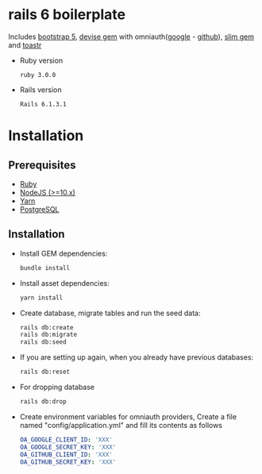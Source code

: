 # rails 6 boilerplate
  Includes [bootstrap 5](https://getbootstrap.com/docs/5.0/getting-started/introduction/), [devise gem](https://github.com/heartcombo/devise) with omniauth([google](https://github.com/zquestz/omniauth-google-oauth2) - [github](https://github.com/omniauth/omniauth-github)), [slim gem](https://github.com/slim-template/slim) and [toastr](https://github.com/CodeSeven/toastr) 

* Ruby version
  ```
  ruby 3.0.0
  ```

* Rails version
  ```
  Rails 6.1.3.1
  ```

# Installation

## Prerequisites
- [Ruby](https://rvm.io/)
- [NodeJS (>=10.x)](https://nodejs.org/en/download/package-manager/#debian-and-ubuntu-based-linux-distributions)
- [Yarn](https://yarnpkg.com/lang/en/docs/install/#debian-stable)
- [PostgreSQL](https://www.postgresql.org/download/)


## Installation

- Install GEM dependencies:

  ```bash
  bundle install
  ```

- Install asset dependencies:

  ```bash
  yarn install
  ```

- Create database, migrate tables and run the seed data:

  ```bash
  rails db:create
  rails db:migrate
  rails db:seed
  ```

- If you are setting up again, when you already have previous databases:

  ```bash
  rails db:reset
  ```
- For dropping database
  ```bash
  rails db:drop
  ```

- Create environment variables for omniauth providers, Create a file named "config/application.yml" and fill its contents as follows
  
  ```yml
  OA_GOOGLE_CLIENT_ID: 'XXX'
  OA_GOOGLE_SECRET_KEY: 'XXX'
  OA_GITHUB_CLIENT_ID: 'XXX'
  OA_GITHUB_SECRET_KEY: 'XXX'
  ```
